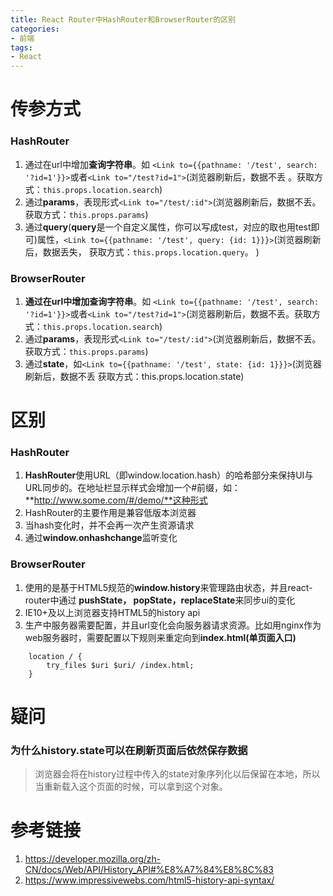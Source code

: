 ```yaml
---
title: React Router中HashRouter和BrowserRouter的区别
categories:
- 前端
tags:
- React
---
```

# 传参方式
### HashRouter
1. 通过在url中增加**查询字符串**。如 `<Link to={{pathname: '/test', search: '?id=1'}}>`或者`<Link to="/test?id=1">`(浏览器刷新后，数据不丢 。获取方式：`this.props.location.search`)
2. 通过**params**，表现形式`<Link to="/test/:id">`(浏览器刷新后，数据不丢。获取方式：`this.props.params`)
3. 通过**query**(**query**是一个自定义属性，你可以写成test，对应的取也用test即可)属性，`<Link to={{pathname: '/test', query: {id: 1}}}>`(浏览器刷新后，数据丢失， 获取方式：`this.props.location.query`。 )
### BrowserRouter
1. **通过在url中增加查询字符串**。如 `<Link to={{pathname: '/test', search: '?id=1'}}>`或者`<Link to="/test?id=1">`(浏览器刷新后，数据不丢。获取方式：`this.props.location.search`)
2. 通过**params**，表现形式`<Link to="/test/:id">`(浏览器刷新后，数据不丢。  获取方式：`this.props.params`)
3. 通过**state**，如`<Link to={{pathname: '/test', state: {id: 1}}}>`(浏览器刷新后，数据不丢 获取方式：this.props.location.state)
# 区别
### HashRouter
1. **HashRouter**使用URL（即window.location.hash）的哈希部分来保持UI与URL同步的。在地址栏显示样式会增加一个#前缀，如：**http://www.some.com/#/demo/**这种形式
2. HashRouter的主要作用是兼容低版本浏览器
3. 当hash变化时，并不会再一次产生资源请求
4. 通过**window.onhashchange**监听变化
### BrowserRouter
1. 使用的是基于HTML5规范的**window.history**来管理路由状态，并且react-router中通过 **pushState， popState，replaceState**来同步ui的变化
2. IE10+及以上浏览器支持HTML5的history api
3. 生产中服务器需要配置，并且url变化会向服务器请求资源。比如用nginx作为web服务器时，需要配置以下规则来重定向到**index.html(单页面入口)**
```
    location / {
        try_files $uri $uri/ /index.html;
    }
```
# 疑问
### 为什么history.state可以在刷新页面后依然保存数据
> 浏览器会将在history过程中传入的state对象序列化以后保留在本地，所以当重新载入这个页面的时候，可以拿到这个对象。

# 参考链接
1. https://developer.mozilla.org/zh-CN/docs/Web/API/History_API#%E8%A7%84%E8%8C%83
2. https://www.impressivewebs.com/html5-history-api-syntax/
